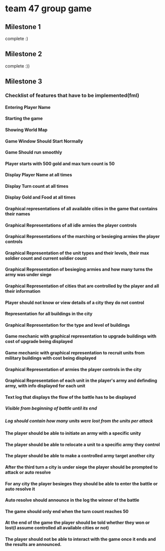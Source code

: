 # team 47 group game


## Milestone 1
complete :)

## Milestone 2
complete :))

## Milestone 3
### Checklist of features that have to be implemented(fml)
#### Entering Player Name
#### Starting the game
#### Showing World Map
#### Game Window Should Start Normally
#### Game Should run smoothly
#### Player starts with 500 gold and max turn count is 50
#### Display Player Name at all times
#### Display Turn count at all times
#### Display Gold and Food at all times
#### Graphical representations of all available cities in the game that contains their names
#### Graphical Representations of all idle armies the player controls
#### Graphical Representations of the marching or besieging armies the player controls
#### Graphical Representation of the unit types and their levels, their max soldier count and current soldier count
#### Graphical Representation of besieging armies and how many turns the army was under siege
#### Graphical Representation of cities that are controlled by the player and all their information
#### Player should not know or view details of a city they do not control
#### Representation for all buildings in the city
#### Graphical Representation for the type and level of buildings
#### Game mechanic with graphical representation to upgrade buildings with cost of upgrade being displayed
#### Game mechanic with graphical representation to recruit units from military buildings with cost being displayed
#### Graphical Representation of armies the player controls in the city
#### Graphical Representation of each unit in the player's army and definding army, with info displayed for each unit
#### Text log that displays the flow of the battle has to be displayed
##### Visible from beginning of battle until its end
##### Log should contain how many units were lost from the units per attack
#### The player should be able to initiate an army with a specific unity
#### The player should be able to relocate a unit to a specific army they control
#### The player should be able to make a controlled army target another city
#### After the third turn a city is under siege the player should be prompted to attack or auto resolve 
#### For any city the player besieges they should be able to enter the battle or auto resolve it
#### Auto resolve should announce in the log the winner of the battle
#### The game should only end when the turn count reaches 50
#### At the end of the game the player should be told whether they won or lost(I assume controlled all available cities or not)
#### The player should not be able to interact with the game once it ends and the results are announced.


